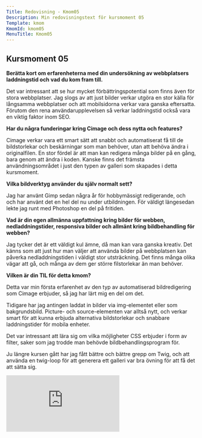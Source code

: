 ```yaml
---
Title: Redovisning - Kmom05
Description: Min redovisningstext för kursmoment 05
Template: kmom
KmomId: kmom05
MenuTitle: Kmom05
---
```


Kursmoment 05
-----------
**Berätta kort om erfarenheterna med din undersökning av webbplatsers laddningstid och vad du kom fram till.**

Det var intressant att se hur mycket förbättringspotential som finns även för
stora webbplatser. Jag slogs av att just bilder verkar utgöra en stor källa
för långsamma webbplatser och att mobilsidorna verkar vara ganska eftersatta.
Förutom den rena användarupplevelsen så verkar laddningstid också vara en
viktig faktor inom SEO.

**Har du några funderingar kring Cimage och dess nytta och features?**

Cimage verkar vara ett smart sätt att snabbt och automatiserat få till de
bildstorlekar och beskärningar som man behöver, utan att behöva ändra i
originalfilen. En stor fördel är att man kan redigera många bilder på en gång,
bara genom att ändra i koden. Kanske finns det främsta användningsområdet i
just den typen av galleri som skapades i detta kursmoment.

**Vilka bildverktyg använder du själv normalt sett?**

Jag har använt Gimp sedan några år för hobbymässigt redigerande, och och har
använt det en hel del nu under utbildningen. För väldigt längesedan lekte jag
runt med Photoshop en del på fritiden.

**Vad är din egen allmänna uppfattning kring bilder för webben, nedladdningstider, responsiva bilder och allmänt kring bildbehandling för webben?**

Jag tycker det är ett väldigt kul ämne, då man kan vara ganska kreativ. Det
känns som att just hur man väljer att använda bilder på webbplatsen kan påverka
nedladdningstiden i väldigt stor utsträckning. Det finns många olika vägar att
gå, och många av dem ger större filstorlekar än man behöver.

**Vilken är din TIL för detta kmom?**

Detta var min första erfarenhet av den typ av automatiserad bildredigering
som Cimage erbjuder, så jag har lärt mig en del om det.

Tidigare har jag antingen laddat in bilder via img-elementet eller som
bakgrundsbild. Picture- och source-elementen var alltså nytt, och verkar smart
för att kunna erbjuda alternativa bildstorlekar och snabbare laddningstider
för mobila enheter.

Det var intressant att lära sig om vilka möjligheter CSS erbjuder i form av
filter, saker som jag trodde man behövde bildbehandlingsprogram för.

Ju längre kursen gått har jag fått bättre och bättre grepp om Twig, och att
använda en twig-loop för att generera ett galleri var bra övning för att få
det att sätta sig.

<div class="embed-container">
    <iframe src="https://www.youtube.com/embed/npbxFoNasDk" frameborder="0" title="Video: Herbert Söderström förustpår hemdatorns framtid" allowfullscreen></iframe>
</div>
